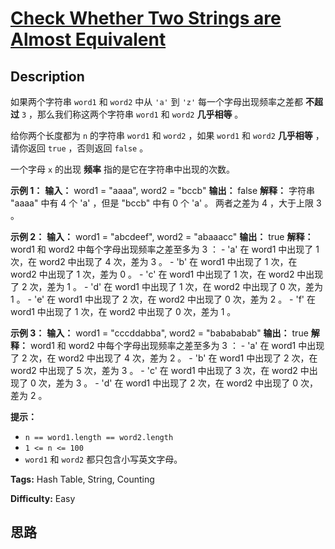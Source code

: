 # [Check Whether Two Strings are Almost Equivalent][title]

## Description

如果两个字符串 `word1` 和 `word2` 中从 `'a'` 到 `'z'` 每一个字母出现频率之差都 **不超过**  `3`
，那么我们称这两个字符串 `word1` 和 `word2` **几乎相等**  。

给你两个长度都为 `n` 的字符串 `word1` 和 `word2` ，如果 `word1` 和 `word2`  **几乎相等**  ，请你返回
`true` ，否则返回 `false` 。

一个字母 `x` 的出现 **频率**  指的是它在字符串中出现的次数。



**示例 1：**
            **输入：** word1 = "aaaa", word2 = "bccb"    **输出：** false    **解释：** 字符串 "aaaa" 中有 4 个 'a' ，但是 "bccb" 中有 0 个 'a' 。    两者之差为 4 ，大于上限 3 。    

**示例 2：**
            **输入：** word1 = "abcdeef", word2 = "abaaacc"    **输出：** true    **解释：** word1 和 word2 中每个字母出现频率之差至多为 3 ：    - 'a' 在 word1 中出现了 1 次，在 word2 中出现了 4 次，差为 3 。    - 'b' 在 word1 中出现了 1 次，在 word2 中出现了 1 次，差为 0 。    - 'c' 在 word1 中出现了 1 次，在 word2 中出现了 2 次，差为 1 。    - 'd' 在 word1 中出现了 1 次，在 word2 中出现了 0 次，差为 1 。    - 'e' 在 word1 中出现了 2 次，在 word2 中出现了 0 次，差为 2 。    - 'f' 在 word1 中出现了 1 次，在 word2 中出现了 0 次，差为 1 。    

**示例 3：**
            **输入：** word1 = "cccddabba", word2 = "babababab"    **输出：** true    **解释：** word1 和 word2 中每个字母出现频率之差至多为 3 ：    - 'a' 在 word1 中出现了 2 次，在 word2 中出现了 4 次，差为 2 。    - 'b' 在 word1 中出现了 2 次，在 word2 中出现了 5 次，差为 3 。    - 'c' 在 word1 中出现了 3 次，在 word2 中出现了 0 次，差为 3 。    - 'd' 在 word1 中出现了 2 次，在 word2 中出现了 0 次，差为 2 。    



**提示：**

  * `n == word1.length == word2.length`
  * `1 <= n <= 100`
  * `word1` 和 `word2` 都只包含小写英文字母。


**Tags:** Hash Table, String, Counting

**Difficulty:** Easy

## 思路

[title]: https://leetcode-cn.com/problems/check-whether-two-strings-are-almost-equivalent
